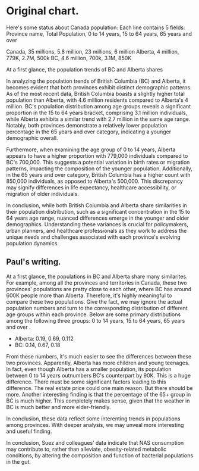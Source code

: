 # Original chart.

Here's some status about Canada population:
Each line contains 5 fields: Province name, Total Population, 0 to 14 years, 15 to 64 years, 65 years and over 

Canada, 35 millions, 5.8 million, 23 millions, 6 million
Alberta, 4 million, 779K, 2.7M, 500k
BC, 4.6 million, 700k, 3.1M, 850K


At a first glance, the population trends of BC and Alberta shares 

In analyzing the population trends of British Columbia (BC) and Alberta, it becomes evident that both provinces exhibit distinct demographic patterns. As of the most recent data, British Columbia boasts a slightly higher total population than Alberta, with 4.6 million residents compared to Alberta's 4 million. BC's population distribution among age groups reveals a significant proportion in the 15 to 64 years bracket, comprising 3.1 million individuals, while Alberta exhibits a similar trend with 2.7 million in the same age range. Notably, both provinces demonstrate a relatively lower population percentage in the 65 years and over category, indicating a younger demographic overall.

Furthermore, when examining the age group of 0 to 14 years, Alberta appears to have a higher proportion with 779,000 individuals compared to BC's 700,000. This suggests a potential variation in birth rates or migration patterns, impacting the composition of the younger population. Additionally, in the 65 years and over category, British Columbia has a higher count with 850,000 individuals, as opposed to Alberta's 500,000. This discrepancy may signify differences in life expectancy, healthcare accessibility, or migration of older individuals.

In conclusion, while both British Columbia and Alberta share similarities in their population distribution, such as a significant concentration in the 15 to 64 years age range, nuanced differences emerge in the younger and older demographics. Understanding these variances is crucial for policymakers, urban planners, and healthcare professionals as they work to address the unique needs and challenges associated with each province's evolving population dynamics.


## Paul's writing.

At a first glance, the populations in BC and Alberta share many similarites. For example, among all the provinces and territories in Canada, these two provinces' populations are pretty close to each other, where BC has around 600K people more than Alberta. Therefore, it's highly meaningful to compare these two populations. Give the fact, we may ignore the actual population numbers and turn to the corresponding distribution of different age groups within each province. Below are some primary distributions among the following three groups: 0 to 14 years, 15 to 64 years, 65 years and over .

- Alberta: 0.19, 0.69, 0.112
- BC: 0.14, 0.67, 0.18

From these numbers, it's much easier to see the differences between these two provinces. Apparently, Alberta has more children and young teenages. In fact, even though Alberta has a smaller population, its population between 0 to 14 years outnumbers BC's counterpart by 90K. This is a huge difference. There must be some significant factors leading to this difference. The real estate price could one main reason. But there should be more. Another interesting finding is that the percentage of the 65+ group in BC is much higher. This completely makes sense, given that the weather in BC is much better and more elder-friendly.

In conclusion, these data reflect some interenting trends in populations among provinces. With deeper analysis, we may unveal more interesting and useful finding.


In conclusion, Suez and colleagues’ data indicate that NAS consumption may contribute to, rather than alleviate, obesity-related metabolic conditions, by altering the composition and function of bacterial populations in the gut.